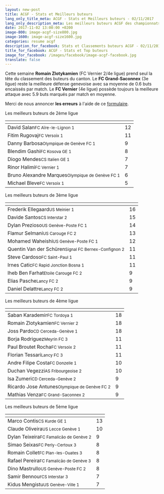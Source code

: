 ```yaml
---
layout: new-post
title: ACGF - Stats et Meilleurs buteurs
lang_only_title_meta: ACGF - Stats et Meilleurs buteurs - 02/11/2017
lang_only_description_meta: Les meilleurs buteurs ACGF des championnats de football amateur de la 2e à la 5e ligue - 02/11/2017
date: 2017-11-02 13:00:00 +0200
image-800: image-acgf-size800.jpg
image-1600: image-acgf-size1600.jpg
categories: resume acgf
description_for_facebook: Stats et Classements buteurs ACGF - 02/11/2017
title_for_facebook: ACGF - Stats et Top buteurs
image_for_facebook: /images/facebook/image-acgf-facebook.jpg
translate: false
---
```

Cette semaine __Romain Zlotykamien__ (FC Vernier 2/4e ligue) prend seul la tête du classement des buteurs du canton. Le __FC Grand-Saconnex__ (3e ligue) reste la meilleure défense genevoise avec sa moyenne de 0.6 buts encaissés par match. Le __FC Vernier__ (4e ligue) possède toujours la meilleure attaque avec 5.9 buts marqués par match en moyenne.

Merci de nous annoncer <b>les erreurs</b> à l'aide de ce <a href="/formulaire-report-erreur" title="Signaler une erreur ou un problème">formulaire</a>.

Les meilleurs buteurs de 2ème ligue

<table class="table"><thead><tr><th><i class="fa fa-male"></i></th><th><i class="fa fa-futbol-o"></i></th></tr></thead><tbody><tr><td>David Salan<span class='d-block team-name'><small>FC Aïre-le-Lignon 1</small></span></td><td>12</td></tr><tr><td>Fitim Rugovaj<span class='d-block team-name'><small>FC Versoix 1</small></span></td><td>11</td></tr><tr><td>Danny Barbosa<span class='d-block team-name'><small>Olympique de Genève FC 1</small></span></td><td>9</td></tr><tr><td>Blendim Gashi<span class='d-block team-name'><small>FC Kosova GE 1</small></span></td><td>8</td></tr><tr><td>Diogo Mendes<span class='d-block team-name'><small>CS Italien GE 1</small></span></td><td>7</td></tr><tr><td>Rinor Halimi<span class='d-block team-name'><small>FC Vernier 1</small></span></td><td>7</td></tr><tr><td>Bruno Alexandre Marques<span class='d-block team-name'><small>Olympique de Genève FC 1</small></span></td><td>6</td></tr><tr><td>Michael Bleve<span class='d-block team-name'><small>FC Versoix 1</small></span></td><td>5</td></tr></tbody></table>

Les meilleurs buteurs de 3ème ligue

<table class="table"><thead><tr><th><i class="fa fa-male"></i></th><th><i class="fa fa-futbol-o"></i></th></tr></thead><tbody><tr><td>Frederik Ellegaard<span class='d-block team-name'><small>US Meinier 1</small></span></td><td>16</td></tr><tr><td>Davide Santos<span class='d-block team-name'><small>CS Interstar 2</small></span></td><td>15</td></tr><tr><td>Dylan Prezioso<span class='d-block team-name'><small>US Genève-Poste FC 1</small></span></td><td>14</td></tr><tr><td>Flamur Selmani<span class='d-block team-name'><small>US Carouge FC 2</small></span></td><td>13</td></tr><tr><td>Mohamed Waheishi<span class='d-block team-name'><small>US Genève-Poste FC 1</small></span></td><td>12</td></tr><tr><td>Quentin Van der Schüren<span class='d-block team-name'><small>Signal FC Bernex-Confignon 2</small></span></td><td>11</td></tr><tr><td>Steve Cardoso<span class='d-block team-name'><small>FC Saint-Paul 1</small></span></td><td>11</td></tr><tr><td>Irnes Catic<span class='d-block team-name'><small>FC Rapid Jonction Bosna 1</small></span></td><td>11</td></tr><tr><td>Iheb Ben Farhat<span class='d-block team-name'><small>Etoile Carouge FC 2</small></span></td><td>9</td></tr><tr><td>Elias Pasche<span class='d-block team-name'><small>Lancy FC 2</small></span></td><td>9</td></tr><tr><td>Daniel Delattre<span class='d-block team-name'><small>Lancy FC 2</small></span></td><td>9</td></tr></tbody></table>

Les meilleurs buteurs de 4ème ligue

<table class="table"><thead><tr><th><i class="fa fa-male"></i></th><th><i class="fa fa-futbol-o"></i></th></tr></thead><tbody><tr><td>Saban Karademir<span class='d-block team-name'><small>FC Tordoya 1</small></span></td><td>18</td></tr><tr><td>Romain Zlotykamien<span class='d-block team-name'><small>FC Vernier 2</small></span></td><td>18</td></tr><tr><td>Joss Pardo<span class='d-block team-name'><small>CD Cerceda-Genève 1</small></span></td><td>18</td></tr><tr><td>Borja Rodriguez<span class='d-block team-name'><small>Meyrin FC 3</small></span></td><td>11</td></tr><tr><td>Paul Broutet Rocha<span class='d-block team-name'><small>FC Versoix 2</small></span></td><td>11</td></tr><tr><td>Florian Tessari<span class='d-block team-name'><small>Lancy FC 3</small></span></td><td>11</td></tr><tr><td>Andre Filipe Costa<span class='d-block team-name'><small>FC Donzelle 1</small></span></td><td>10</td></tr><tr><td>Duchan Vegezzi<span class='d-block team-name'><small>AS Fribourgeoise 2</small></span></td><td>10</td></tr><tr><td>Isa Zumeri<span class='d-block team-name'><small>CD Cerceda-Genève 2</small></span></td><td>9</td></tr><tr><td>Ricardo Jose Antunes<span class='d-block team-name'><small>Olympique de Genève FC 2</small></span></td><td>9</td></tr><tr><td>Mathias Venza<span class='d-block team-name'><small>FC Grand-Saconnex 2</small></span></td><td>9</td></tr></tbody></table>

Les meilleurs buteurs de 5ème ligue

<table class="table"><thead><tr><th><i class="fa fa-male"></i></th><th><i class="fa fa-futbol-o"></i></th></tr></thead><tbody><tr><td>Marco Contis<span class='d-block team-name'><small>CS Kurde GE 1</small></span></td><td>13</td></tr><tr><td>Claude Oliveira<span class='d-block team-name'><small>US Lecce Genève 1</small></span></td><td>10</td></tr><tr><td>Dylan Teixeira<span class='d-block team-name'><small>FC Famalicão de Genève 2</small></span></td><td>9</td></tr><tr><td>Simao Seixas<span class='d-block team-name'><small>FC Perly-Certoux 3</small></span></td><td>8</td></tr><tr><td>Romain Collet<span class='d-block team-name'><small>FC Plan-les-Ouates 3</small></span></td><td>8</td></tr><tr><td>Rafael Pereira<span class='d-block team-name'><small>FC Famalicão de Genève 3</small></span></td><td>8</td></tr><tr><td>Dino Mastrullo<span class='d-block team-name'><small>US Genève-Poste FC 2</small></span></td><td>8</td></tr><tr><td>Samir Bennour<span class='d-block team-name'><small>CS Interstar 3</small></span></td><td>7</td></tr><tr><td>Kidus Mengistu<span class='d-block team-name'><small>US Genève-Ville 1</small></span></td><td>7</td></tr></tbody></table>

